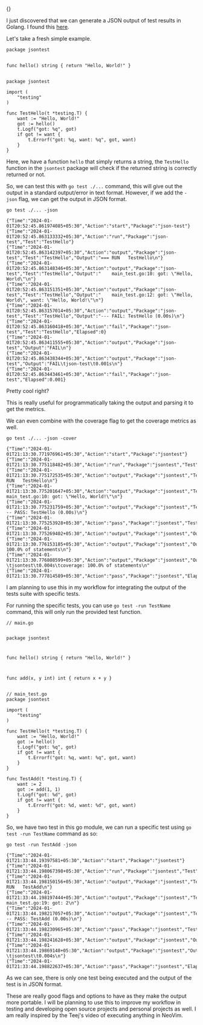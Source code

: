 {}

<p>I just discovered that we can generate a JSON output of test results in Golang. I found this <a href="https://youtu.be/cf72gMBrsI0?t=80">here</a>.</p>
<p>Let's take a fresh simple example.</p>
<pre><code class="language-go">package jsontest

func hello() string {
    return &quot;Hello, World!&quot;
}
</code></pre>
<pre><code class="language-go">package jsontest

import (
    &quot;testing&quot;
)

func TestHello(t *testing.T) {
    want := &quot;Hello, World!&quot;
    got := hello()
    t.Logf(&quot;got: %q&quot;, got)
    if got != want {
        t.Errorf(&quot;got: %q, want: %q&quot;, got, want)
    }
}
</code></pre>
<p>Here, we have a function <code>hello</code> that simply returns a string, the <code>TestHello</code> function in the <code>jsontest</code> package will check if the returned string is correctly returned or not.</p>
<p>So, we can test this with <code>go test ./...</code> command, this will give out the output in a standard output/error in text format. However, if we add the <code>-json</code> flag, we can get the output in JSON format.</p>
<pre><code class="language-bash">go test ./... -json
</code></pre>
<pre><code class="language-json">{&quot;Time&quot;:&quot;2024-01-01T20:52:45.861974085+05:30&quot;,&quot;Action&quot;:&quot;start&quot;,&quot;Package&quot;:&quot;json-test&quot;}
{&quot;Time&quot;:&quot;2024-01-01T20:52:45.863133332+05:30&quot;,&quot;Action&quot;:&quot;run&quot;,&quot;Package&quot;:&quot;json-test&quot;,&quot;Test&quot;:&quot;TestHello&quot;}
{&quot;Time&quot;:&quot;2024-01-01T20:52:45.863142397+05:30&quot;,&quot;Action&quot;:&quot;output&quot;,&quot;Package&quot;:&quot;json-test&quot;,&quot;Test&quot;:&quot;TestHello&quot;,&quot;Output&quot;:&quot;=== RUN   TestHello\n&quot;}
{&quot;Time&quot;:&quot;2024-01-01T20:52:45.863148346+05:30&quot;,&quot;Action&quot;:&quot;output&quot;,&quot;Package&quot;:&quot;json-test&quot;,&quot;Test&quot;:&quot;TestHello&quot;,&quot;Output&quot;:&quot;    main_test.go:10: got: \&quot;Hello, World\&quot;\n&quot;}
{&quot;Time&quot;:&quot;2024-01-01T20:52:45.863151351+05:30&quot;,&quot;Action&quot;:&quot;output&quot;,&quot;Package&quot;:&quot;json-test&quot;,&quot;Test&quot;:&quot;TestHello&quot;,&quot;Output&quot;:&quot;    main_test.go:12: got: \&quot;Hello, World\&quot;, want: \&quot;Hello, World!\&quot;\n&quot;}
{&quot;Time&quot;:&quot;2024-01-01T20:52:45.863157014+05:30&quot;,&quot;Action&quot;:&quot;output&quot;,&quot;Package&quot;:&quot;json-test&quot;,&quot;Test&quot;:&quot;TestHello&quot;,&quot;Output&quot;:&quot;--- FAIL: TestHello (0.00s)\n&quot;}
{&quot;Time&quot;:&quot;2024-01-01T20:52:45.863160418+05:30&quot;,&quot;Action&quot;:&quot;fail&quot;,&quot;Package&quot;:&quot;json-test&quot;,&quot;Test&quot;:&quot;TestHello&quot;,&quot;Elapsed&quot;:0}
{&quot;Time&quot;:&quot;2024-01-01T20:52:45.863411555+05:30&quot;,&quot;Action&quot;:&quot;output&quot;,&quot;Package&quot;:&quot;json-test&quot;,&quot;Output&quot;:&quot;FAIL\n&quot;}
{&quot;Time&quot;:&quot;2024-01-01T20:52:45.863438344+05:30&quot;,&quot;Action&quot;:&quot;output&quot;,&quot;Package&quot;:&quot;json-test&quot;,&quot;Output&quot;:&quot;FAIL\tjson-test\t0.001s\n&quot;}
{&quot;Time&quot;:&quot;2024-01-01T20:52:45.863443461+05:30&quot;,&quot;Action&quot;:&quot;fail&quot;,&quot;Package&quot;:&quot;json-test&quot;,&quot;Elapsed&quot;:0.001}
</code></pre>
<p>Pretty cool right?</p>
<p>This is really useful for programmatically taking the output and parsing it to get the metrics.</p>
<p>We can even combine with the coverage flag to get the coverage metrics as well.</p>
<pre><code class="language-bash">go test ./... -json -cover
</code></pre>
<pre><code class="language-json">{&quot;Time&quot;:&quot;2024-01-01T21:13:30.771976961+05:30&quot;,&quot;Action&quot;:&quot;start&quot;,&quot;Package&quot;:&quot;jsontest&quot;}
{&quot;Time&quot;:&quot;2024-01-01T21:13:30.775118482+05:30&quot;,&quot;Action&quot;:&quot;run&quot;,&quot;Package&quot;:&quot;jsontest&quot;,&quot;Test&quot;:&quot;TestHello&quot;}
{&quot;Time&quot;:&quot;2024-01-01T21:13:30.775172535+05:30&quot;,&quot;Action&quot;:&quot;output&quot;,&quot;Package&quot;:&quot;jsontest&quot;,&quot;Test&quot;:&quot;TestHello&quot;,&quot;Output&quot;:&quot;=== RUN   TestHello\n&quot;}
{&quot;Time&quot;:&quot;2024-01-01T21:13:30.775201647+05:30&quot;,&quot;Action&quot;:&quot;output&quot;,&quot;Package&quot;:&quot;jsontest&quot;,&quot;Test&quot;:&quot;TestHello&quot;,&quot;Output&quot;:&quot;    main_test.go:10: got: \&quot;Hello, World!\&quot;\n&quot;}
{&quot;Time&quot;:&quot;2024-01-01T21:13:30.775231759+05:30&quot;,&quot;Action&quot;:&quot;output&quot;,&quot;Package&quot;:&quot;jsontest&quot;,&quot;Test&quot;:&quot;TestHello&quot;,&quot;Output&quot;:&quot;--- PASS: TestHello (0.00s)\n&quot;}
{&quot;Time&quot;:&quot;2024-01-01T21:13:30.775253928+05:30&quot;,&quot;Action&quot;:&quot;pass&quot;,&quot;Package&quot;:&quot;jsontest&quot;,&quot;Test&quot;:&quot;TestHello&quot;,&quot;Elapsed&quot;:0}
{&quot;Time&quot;:&quot;2024-01-01T21:13:30.775269402+05:30&quot;,&quot;Action&quot;:&quot;output&quot;,&quot;Package&quot;:&quot;jsontest&quot;,&quot;Output&quot;:&quot;PASS\n&quot;}
{&quot;Time&quot;:&quot;2024-01-01T21:13:30.776153185+05:30&quot;,&quot;Action&quot;:&quot;output&quot;,&quot;Package&quot;:&quot;jsontest&quot;,&quot;Output&quot;:&quot;coverage: 100.0% of statements\n&quot;}
{&quot;Time&quot;:&quot;2024-01-01T21:13:30.776808599+05:30&quot;,&quot;Action&quot;:&quot;output&quot;,&quot;Package&quot;:&quot;jsontest&quot;,&quot;Output&quot;:&quot;ok  \tjsontest\t0.004s\tcoverage: 100.0% of statements\n&quot;
{&quot;Time&quot;:&quot;2024-01-01T21:13:30.777814589+05:30&quot;,&quot;Action&quot;:&quot;pass&quot;,&quot;Package&quot;:&quot;jsontest&quot;,&quot;Elapsed&quot;:0.006}
</code></pre>
<p>I am planning to use this in my workflow for integrating the output of the tests suite with specific tests.</p>
<p>For running the specific tests, you can use <code>go test -run TestName</code> command, this will only run the provided test function.</p>
<pre><code class="language-go">// main.go

package jsontest

func hello() string {
    return &quot;Hello, World!&quot;
}

func add(x, y int) int {
    return x + y
}
</code></pre>
<pre><code class="language-go">// main_test.go
package jsontest

import (
	&quot;testing&quot;
)

func TestHello(t *testing.T) {
    want := &quot;Hello, World!&quot;
    got := hello()
    t.Logf(&quot;got: %q&quot;, got)
    if got != want {
        t.Errorf(&quot;got: %q, want: %q&quot;, got, want)
    }
}

func TestAdd(t *testing.T) {
    want := 2
    got := add(1, 1)
    t.Logf(&quot;got: %d&quot;, got)
    if got != want {
        t.Errorf(&quot;got: %d, want: %d&quot;, got, want)
    }
}
</code></pre>
<p>So, we have two test in this go module, we can run a specific test using <code>go test -run TestName</code> command as so:</p>
<pre><code class="language-bash">go test -run TestAdd -json
</code></pre>
<pre><code class="language-json">{&quot;Time&quot;:&quot;2024-01-01T21:33:44.19397581+05:30&quot;,&quot;Action&quot;:&quot;start&quot;,&quot;Package&quot;:&quot;jsontest&quot;}
{&quot;Time&quot;:&quot;2024-01-01T21:33:44.198067398+05:30&quot;,&quot;Action&quot;:&quot;run&quot;,&quot;Package&quot;:&quot;jsontest&quot;,&quot;Test&quot;:&quot;TestAdd&quot;}
{&quot;Time&quot;:&quot;2024-01-01T21:33:44.198150156+05:30&quot;,&quot;Action&quot;:&quot;output&quot;,&quot;Package&quot;:&quot;jsontest&quot;,&quot;Test&quot;:&quot;TestAdd&quot;,&quot;Output&quot;:&quot;=== RUN   TestAdd\n&quot;}
{&quot;Time&quot;:&quot;2024-01-01T21:33:44.198197444+05:30&quot;,&quot;Action&quot;:&quot;output&quot;,&quot;Package&quot;:&quot;jsontest&quot;,&quot;Test&quot;:&quot;TestAdd&quot;,&quot;Output&quot;:&quot;    main_test.go:19: got: 2\n&quot;}
{&quot;Time&quot;:&quot;2024-01-01T21:33:44.198217057+05:30&quot;,&quot;Action&quot;:&quot;output&quot;,&quot;Package&quot;:&quot;jsontest&quot;,&quot;Test&quot;:&quot;TestAdd&quot;,&quot;Output&quot;:&quot;--- PASS: TestAdd (0.00s)\n&quot;}
{&quot;Time&quot;:&quot;2024-01-01T21:33:44.198230965+05:30&quot;,&quot;Action&quot;:&quot;pass&quot;,&quot;Package&quot;:&quot;jsontest&quot;,&quot;Test&quot;:&quot;TestAdd&quot;,&quot;Elapsed&quot;:0}
{&quot;Time&quot;:&quot;2024-01-01T21:33:44.198241628+05:30&quot;,&quot;Action&quot;:&quot;output&quot;,&quot;Package&quot;:&quot;jsontest&quot;,&quot;Output&quot;:&quot;PASS\n&quot;}
{&quot;Time&quot;:&quot;2024-01-01T21:33:44.19869148+05:30&quot;,&quot;Action&quot;:&quot;output&quot;,&quot;Package&quot;:&quot;jsontest&quot;,&quot;Output&quot;:&quot;ok  \tjsontest\t0.004s\n&quot;}
{&quot;Time&quot;:&quot;2024-01-01T21:33:44.198822637+05:30&quot;,&quot;Action&quot;:&quot;pass&quot;,&quot;Package&quot;:&quot;jsontest&quot;,&quot;Elapsed&quot;:0.005}
</code></pre>
<p>As we can see, there is only one test being executed and the output of the test is in JSON format.</p>
<p>These are really good flags and options to have as they make the output more portable. I will be planning to use this to improve my workflow in testing and developing open source projects and personal projects as well. I am really inspired by the Teej's video of executing anything in NeoVim.</p>
